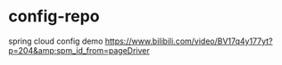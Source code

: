 # config-repo
spring cloud config demo https://www.bilibili.com/video/BV17q4y177yt?p=204&amp;spm_id_from=pageDriver
